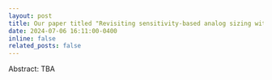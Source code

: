 ```yaml
---
layout: post
title: Our paper titled "Revisiting sensitivity-based analog sizing with derivative-aware Bayesian optimization and error-suppressed adjoint analysis" has been accepted with 2024 ICCAD!
date: 2024-07-06 16:11:00-0400
inline: false
related_posts: false
---
```

Abstract: TBA